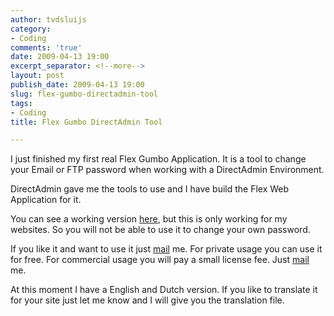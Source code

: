 ```yaml
---
author: tvdsluijs
category:
- Coding
comments: 'true'
date: 2009-04-13 19:00
excerpt_separator: <!--more-->
layout: post
publish_date: 2009-04-13 19:00
slug: flex-gumbo-directadmin-tool
tags:
- Coding
title: Flex Gumbo DirectAdmin Tool

---
```

I just finished my first real Flex Gumbo Application. It is a tool to change
your Email or FTP password when working with a DirectAdmin Environment.  
  
DirectAdmin gave me the tools to use and I have build the Flex Web Application
for it.  
  
  
  
You can see a working version [here](http://www.brighthost.eu/directadmin/
"DirectAdmin User Tool build in Flex Gumbo"), but this is only working for my
websites. So you will not be able to use it to change your own password.

If you like it and want to use it just [mail](mailto:theo@vandersluijs.nl) me.
For private usage you can use it for free. For commercial usage you will pay a
small license fee. Just [mail](mailto:theo@vandersluijs.nl) me.  
  
At this moment I have a English and Dutch version. If you like to translate it
for your site just let me know and I will give you the translation file.

